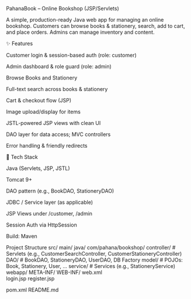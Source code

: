 PahanaBook – Online Bookshop (JSP/Servlets)

A simple, production-ready Java web app for managing an online bookshop. Customers can browse books & stationery, search, add to cart, and place orders. Admins can manage inventory and content.

✨ Features

Customer login & session-based auth (role: customer)

Admin dashboard & role guard (role: admin)

Browse Books and Stationery

Full-text search across books & stationery

Cart & checkout flow (JSP)

Image upload/display for items

JSTL-powered JSP views with clean UI

DAO layer for data access; MVC controllers

Error handling & friendly redirects

🧱 Tech Stack

Java (Servlets, JSP, JSTL)

Tomcat 9+

DAO pattern (e.g., BookDAO, StationeryDAO)

JDBC / Service layer (as applicable)

JSP Views under /customer, /admin

Session Auth via HttpSession

Build: Maven 


Project Structure
src/
  main/
    java/
      com/pahana/bookshop/
        controller/           # Servlets (e.g., CustomerSearchController, CustomerStationeryController)
        DAO/                  # BookDAO, StationeryDAO, UserDAO, DB Factory 
        model/                # POJOs: Book, Stationery, User, ...
        service/              # Services (e.g., StationeryService)
    webapp/
      META-INF/
      WEB-INF/
        web.xml          
      login.jsp
      register.jsp
    
pom.xml
README.md
